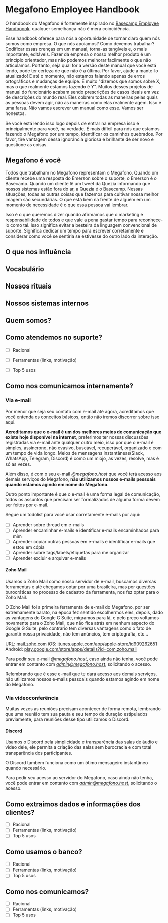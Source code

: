 # Megafono Employee Handbook

O handbook do Megafono é fortemente  inspirado no [Basecamp Employee  Handboook](https://github.com/basecamp/handbook), qualquer semelhança  não é mera coincidência.

Esse handbook oferece para nós a  oportunidade de tornar claro quem nós somos como empresa. O que nós  apoiamos? Como devemos trabalhar? Codificar essas crenças em um manual,  torna-as tangíveis e, o mais importante, editáveis. Fazer da empresa o  nosso melhor produto é um princípio orientador, mas não podemos melhorar facilmente o que não articulamos. Portanto, seja qual for a versão  deste manual que você está lendo, pode ter certeza de que não é a  última. Por favor, ajude a mante-lo atualizado! E até o momento, não  estamos falando apenas de erros ortográficos e mudanças de equipe. É  muito "dizemos que somos sobre X, mas o que realmente estamos fazendo é  Y". Muitos desses projetos de manual do funcionário acabam sendo  prescrições de casos ideais em vez de descrições do mundo real. Eles  cobrem todas as maneiras pelas quais as pessoas devem agir, não as  maneiras como elas realmente agem. Isso é uma farsa. Não vamos escrever  um manual como esse. Vamos ser honestos.

Se você está lendo isso  logo depois de entrar na empresa isso é principalmente para você, na  verdade.  É mais difícil para nós que estamos fazendo o Megafono por um  tempo, identificar os caminhos quebrados. Por favor, tire vantagem dessa ignorância gloriosa e brilhante de ser novo e questione as coisas.

## Megafono é você

Todos que trabalham no Megafono representam o Megafono.  Quando um cliente  recebe uma resposta do Emerson sobre o suporte, o Emerson é o Basecamp.  Quando um cliente lê um tweet da Quezia informando que nossos sistemas  estão fora do ar, a Quezia é o Basecamp.  Nessas situações, todas as  outras coisas que fazemos para cultivar nossa melhor imagem são  secundárias.  O que está bem na frente de alguém em um momento de  necessidade é o que essa pessoa vai lembrar.

Isso é o que  queremos dizer quando afirmamos que o marketing é responsabilidade de  todos e que vale a pena gastar tempo para reconhece-lo como tal.  Isso  significa evitar a besteira da linguagem convencional de suporte.  Significa dedicar um tempo para escrever corretamente e considerar como  você se sentiria se estivesse do outro lado da interação.

##  O que nos influência 

## Vocabulário

## Nossos rituais

## Nossos sistemas internos

## Quem somos?

## Como atendemos no suporte?

- [ ] Racional
- [ ] Ferramentas (links, motivação)
- [ ] Top 5 usos



## Como nos comunicamos internamente?

###  Via e-mail

Por menor que seja seu contato com e-mail até agora, acreditamos que você entenda os conceitos básicos, então não iremos discorrer sobre isso aqui.

**Acreditamos que o e-mail é um dos melhores meios de comunicação que existe hoje disponível na internet**, preferimos ter nossas discussões registradas via e-mail ante qualquer outro meio, isso por que o e-mail é simples,  assíncrono, não evasivo, buscável, recuperável, organizado e com um tempo de vida longo. Meios de mensagens instantâneas(Slack, WhatsApp, Telegram, Discord) é como um miojo, as vezes, resolve, mas é só as vezes.

Além disso, é com o seu e-mail *@megafono.host* que você terá acesso aos demais serviços do Megafono, **não utilizamos nossos e-mails pessoais quando estamos agindo em nome do Megafono**.

Outro ponto importante é que o e-mail é uma forma legal de comunicação, todos os assuntos que precisam ser formalizados de alguma forma devem ser feitos por e-mail.

Segue um todolist para você usar corretamente e-mails por aqui:

- [ ] Aprender sobre thread em e-mails
- [ ] Aprender encaminhar e-mails  e identificar e-mails encaminhados para mim
- [ ] Aprender copiar outras pessoas em e-mails e identificar e-mails que estou em cópia
- [ ] Aprender sobre tags/labels/etiquetas para me organizar
- [ ] Aprender excluir e arquivar e-mails

#### Zoho Mail

Usamos o Zoho Mail como nosso servidor de e-mail, buscamos diversas ferramentas e até chegamos optar por uma brasileira, mas por questões burocráticas no processo de cadastro da ferramenta, nos fez optar para o Zoho Mail.

O Zoho Mail foi a primeira ferramenta de e-mail do Megafono, por ser extremamente barato, na época fez sentido escolhermos eles, depois, dado as vantagens do Google G Suite, migramos para lá, e pelo preço voltamos novamente para o Zoho Mail, que não fica atrás em nenhum aspecto do Google G Suite, pelo contrario tem diversas vantagens como o fato de garantir nossa privacidade, não tem anúncios, tem criptografia, etc...

URL: [mail.zoho.com](https://mail.zoho.com/)
iOS: [itunes.apple.com/app/apple-store/id909262651](https://itunes.apple.com/app/apple-store/id909262651?pt=423641&ct=mail_home_page&mt=8)
Android: [play.google.com/store/apps/details?id=com.zoho.mail](https://play.google.com/store/apps/details?id=com.zoho.mail)

Para pedir seu e-mail *@megafono.host*, caso ainda não tenha, você pode entrar em contanto com *admin@megafono.host*, solicitando o acesso.

Relembrando que é esse e-mail que te dará acesso aos demais serviços, não utilizamos nossos e-mails pessoais quando estamos agindo em nome do Megafono.

### Via videoconferência

Muitas vezes as reuniões precisam acontecer de forma remota, lembrando que uma reunião tem sua pauta e seu tempo de duração estipulados previamente, para reuniões desse tipo utilizamos o Discord.

#### Discord

Usamos o Discord pela simplicidade e transparência das salas de áudio e vídeo dele, ele permita a criação das salas sem burocracia e com total transparência dos participantes. 

O Discord também funciona como um ótimo mensageiro instantâneo quando necessário.

Para pedir seu acesso ao servidor do Megafono, caso ainda não tenha, você pode entrar em contanto com *admin@megafono.host*, solicitando o acesso.

## Como extraímos dados e informações dos clientes?

- [ ] Racional
- [ ] Ferramentas (links, motivação)
- [ ] Top 5 usos

## Como usamos o banco?

- [ ] Racional
- [ ] Ferramentas (links, motivação)
- [ ] Top 5 usos

## Como nos comunicamos?

- [ ] Racional
- [ ] Ferramentas (links, motivação)
- [ ] Top 5 usos
